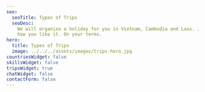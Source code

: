 ```yaml
---
seo:
  seoTitle: Types of Trips
  seoDesc:
    We will organize a holiday for you in Vietnam, Cambodia and Laos. Just
    how you like it. On your terms.
hero:
  title: Types of Trips
  image: ../../../assets/images/trips-hero.jpg
countriesWidget: false
skillsWidget: false
tripsWidget: true
chatWidget: false
contactForm: false
---
```

